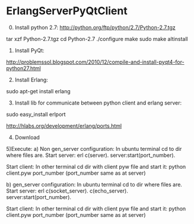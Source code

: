 ErlangServerPyQtClient
======================

0) Install python 2.7:
http://python.org/ftp/python/2.7/Python-2.7.tgz

tar xzf Python-2.7.tgz
cd Python-2.7
./configure
make
sudo make altinstall

1) Install PyQt:

http://problemssol.blogspot.com/2010/12/compile-and-install-pyqt4-for-python27.html

2) Install Erlang:

sudo apt-get install erlang

3) Install lib for communicate between python client and erlang server:

sudo easy_install erlport

http://hlabs.org/development/erlang/ports.html

4) Download

5)Execute:
a) Non gen_server configuration:
In ubuntu terminal cd to dir where files are.
Start server:
erl
c(server).
server:start(port_number).

Start client:
In other terminal cd dir with client pyw file and start it:
python client.pyw port_number
(port_number same as at server)

b) gen_server configuration:
In ubuntu terminal cd to dir where files are.
Start server:
erl
c(socket_server).
c(echo_server).
server:start(port_number).

Start client:
In other terminal cd dir with client pyw file and start it:
python client.pyw port_number
(port_number same as at server)








